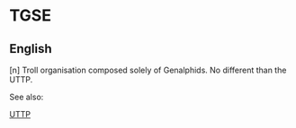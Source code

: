 # TGSE

 ## English

[n] Troll organisation composed solely of Genalphids. No different than the UTTP.

See also:

[UTTP](UTTP.md)
